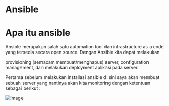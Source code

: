 # Ansible 

# Apa itu ansible 

Ansible merupakan salah satu automation tool dan infrastructure as a code yang tersedia secara open source. Dengan Ansible kita dapat melakukan


provisioning (semacam membuat/menghapus) server, configuration management, dan melakukan deployment aplikasi pada server.


Pertama sebelum melakukan installasi ansible di sini saya akan membuat sebuah server yang nantinya akan kita monitoring dengan ketentuan sebagai berikut :


![image](https://user-images.githubusercontent.com/18206510/191458109-89dc1e01-e93a-498f-95f6-df8cef0f97ec.png)

























